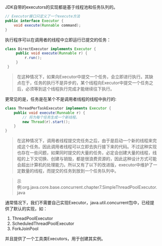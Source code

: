 JDK自带的executors的实现都是基于线程池和任务队列的。

```java
// Executor接口只定义了一个execute方法
public interface Executor {
    void execute(Runnable command);
}
```

执行程序可以在调用者的线程中立即运行已提交的任务：

```java
class DirectExecutor implements Executor {
     public void execute(Runnable r) { 
         r.run(); 
     } 
 }
```

>在这种情况下，如果向Executor中提交一个任务，会立即进行执行。其缺点在于，任务的执行不是异步的，某个线程向Executor中提交一个任务之后，必须等到这个线程执行完成才能继续往下执行。

更常见的是，任务是在某个不是调用者线程的线程中执行的:

```java
class ThreadPerTaskExecutor implements Executor { 
    public void execute(Runnable r) { 
        // 将为每个任务生成一个新线程。
        new Thread(r).start(); 
    } 
}
```

>在这种情况下，调用者线程提交完任务之后，由于是启动一个新的线程来完成这个任务。因此调用者线程可以立即去执行接下来的代码。不过这种实现也存在一些问题，如果同时提交的大量的任务，必定会创建大量的线程，线程的上下文切换、创建与销毁，都是很浪费资源的，因此这种设计方式可能会超出计算机的处理能力。所以又有了以下的改进版，executor中维护了一定数量的线程，而提交的任务到放到一个任务队列中。

>示例:org.java.core.base.concurrent.chapter7.SimpleThreadPoolExecutor.java

通常情况下，我们不需要自己实现Executor，java.util.concurrent包中，已经提供了默认的实现，如：

1. ThreadPoolExecutor
2. ScheduledThreadPoolExecutor
3. ForkJoinPool

并且提供了一个工具类Executors，用于创建其实例。